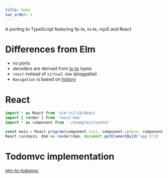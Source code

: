 ```yaml
---
title: Home
nav_order: 1
---
```


A porting to TypeScript featuring fp-ts, io-ts, rxjs5 and React

# Differences from Elm

- no ports
- decoders are derived from [io-ts](https://github.com/gcanti/io-ts) types
- `react` instead of `virtual-dom` (pluggable)
- `Navigation` is based on [history](https://github.com/ReactTraining/history)

# React

```ts
import * as React from 'elm-ts/lib/React'
import { render } from 'react-dom'
import * as component from './examples/Counter'

const main = React.program(component.init, component.update, component.view)
React.run(main, dom => render(dom, document.getElementById('app')!))
```

# Todomvc implementation

[elm-ts-todomvc](https://github.com/gcanti/elm-ts-todomvc)
